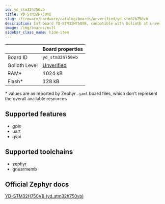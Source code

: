 ```yaml
---
id: yd_stm32h750vb
title: YD-STM32H750VB
slug: /firmware/hardware/catalog/boards/unverified/yd_stm32h750vb
description: IoT board YD-STM32H750VB, compatible with Golioth at unverified level.
image: /img/boards/null
sidebar_class_name: hide-item
---
```


[//]: # (This is an auto-generated file, do not edit! Changes to it will be lost upon re-generation)



|                | Board properties     |
| -------------  | -------------------- |
| Board ID       | `yd_stm32h750vb` |
| Golioth Level  | [Unverified](/firmware/hardware#unverified-boards) |
| RAM*           | 1024 kB |
| Flash*         | 128 kB |

\* values are as reported by Zephyr `.yaml` board files, which don't represent the overall available resources



## Supported features

* gpio
* uart
* qspi

## Supported toolchains

* zephyr
* gnuarmemb

## Official Zephyr docs

[YD-STM32H750VB (yd_stm32h750vb)](https://docs.zephyrproject.org/latest/boards/vcc-gnd/yd_stm32h750vb/doc/index.html)
